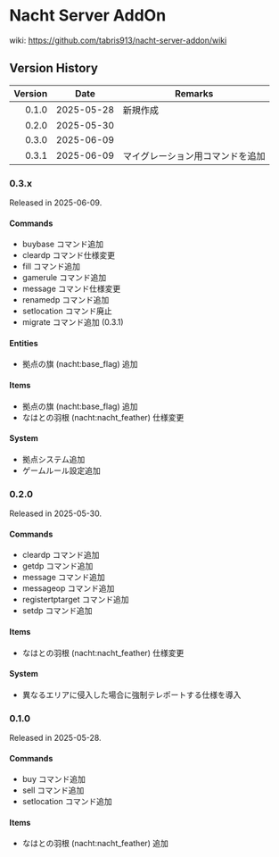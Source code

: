 # Nacht Server AddOn

wiki: https://github.com/tabris913/nacht-server-addon/wiki

## Version History

| Version | Date       | Remarks                          |
| ------: | ---------- | -------------------------------- |
|   0.1.0 | 2025-05-28 | 新規作成                         |
|   0.2.0 | 2025-05-30 |                                  |
|   0.3.0 | 2025-06-09 |                                  |
|   0.3.1 | 2025-06-09 | マイグレーション用コマンドを追加 |

### 0.3.x

Released in 2025-06-09.

#### Commands

- buybase コマンド追加
- cleardp コマンド仕様変更
- fill コマンド追加
- gamerule コマンド追加
- message コマンド仕様変更
- renamedp コマンド追加
- setlocation コマンド廃止
- migrate コマンド追加 (0.3.1)

#### Entities

- 拠点の旗 (nacht:base_flag) 追加

#### Items

- 拠点の旗 (nacht:base_flag) 追加
- なはとの羽根 (nacht:nacht_feather) 仕様変更

#### System

- 拠点システム追加
- ゲームルール設定追加

### 0.2.0

Released in 2025-05-30.

#### Commands

- cleardp コマンド追加
- getdp コマンド追加
- message コマンド追加
- messageop コマンド追加
- registertptarget コマンド追加
- setdp コマンド追加

#### Items

- なはとの羽根 (nacht:nacht_feather) 仕様変更

#### System

- 異なるエリアに侵入した場合に強制テレポートする仕様を導入

### 0.1.0

Released in 2025-05-28.

#### Commands

- buy コマンド追加
- sell コマンド追加
- setlocation コマンド追加

#### Items

- なはとの羽根 (nacht:nacht_feather) 追加
